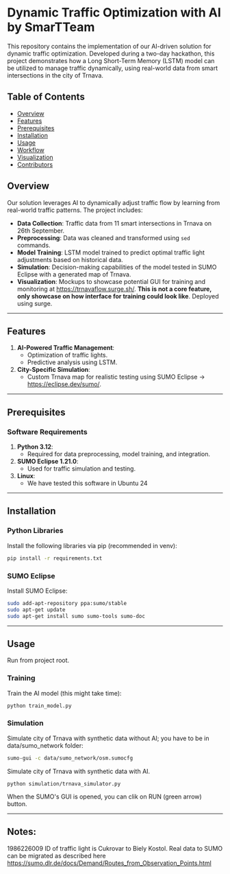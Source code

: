 # Dynamic Traffic Optimization with AI by SmarTTeam

This repository contains the implementation of our AI-driven solution for dynamic traffic optimization. Developed during a two-day hackathon, this project demonstrates how a Long Short-Term Memory (LSTM) model can be utilized to manage traffic dynamically, using real-world data from smart intersections in the city of Trnava.

## Table of Contents
- [Overview](#overview)
- [Features](#features)
- [Prerequisites](#prerequisites)
- [Installation](#installation)
- [Usage](#usage)
- [Workflow](#workflow)
- [Visualization](#visualization)
- [Contributors](#contributors)

## Overview

Our solution leverages AI to dynamically adjust traffic flow by learning from real-world traffic patterns. The project includes:
- **Data Collection**: Traffic data from 11 smart intersections in Trnava on 26th September.
- **Preprocessing**: Data was cleaned and transformed using `sed` commands.
- **Model Training**: LSTM model trained to predict optimal traffic light adjustments based on historical data.
- **Simulation**: Decision-making capabilities of the model tested in SUMO Eclipse with a generated map of Trnava.
- **Visualization**: Mockups to showcase potential GUI for training and monitoring at https://trnavaflow.surge.sh/. **This is not a core feature, only showcase on how interface for training could look like**. Deployed using surge.

---

## Features
1. **AI-Powered Traffic Management**:
   - Optimization of traffic lights.
   - Predictive analysis using LSTM.
2. **City-Specific Simulation**:
   - Custom Trnava map for realistic testing using SUMO Eclipse -> https://eclipse.dev/sumo/.
   
---

## Prerequisites

### Software Requirements
1. **Python 3.12**:
   - Required for data preprocessing, model training, and integration.
2. **SUMO Eclipse 1.21.0**:
   - Used for traffic simulation and testing.
3. **Linux**:
   - We have tested this software in Ubuntu 24

---

## Installation

### Python Libraries
Install the following libraries via pip (recommended in venv):
```bash
pip install -r requirements.txt
```

### SUMO Eclipse
Install SUMO Eclipse:
```bash
sudo add-apt-repository ppa:sumo/stable
sudo apt-get update
sudo apt-get install sumo sumo-tools sumo-doc
```

---

## Usage

Run from project root.

### Training 
Train the AI model (this might take time):
```bash
python train_model.py
```

### Simulation
Simulate city of Trnava with synthetic data without AI; you have to be in data/sumo_network folder:
```bash
sumo-gui -c data/sumo_network/osm.sumocfg
```

Simulate city of Trnava with synthetic data with AI.
```commandline
python simulation/trnava_simulator.py
```

When the SUMO's GUI is opened, you can clik on RUN (green arrow) button.

---

## Notes:

1986226009 ID of traffic light is Cukrovar to Biely Kostol.
Real data to SUMO can be migrated as described here https://sumo.dlr.de/docs/Demand/Routes_from_Observation_Points.html 
